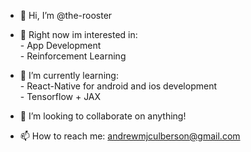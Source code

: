 - 👋 Hi, I’m @the-rooster

- 👀 Right now im interested in:</br>
      - App Development<br/>
      - Reinforcement Learning <br/>
      
- 🌱 I’m currently learning:</br>
      -  React-Native for android and ios development</br>
      -  Tensorflow + JAX
      
- 💞️ I’m looking to collaborate on anything!

- 📫 How to reach me: andrewmjculberson@gmail.com

